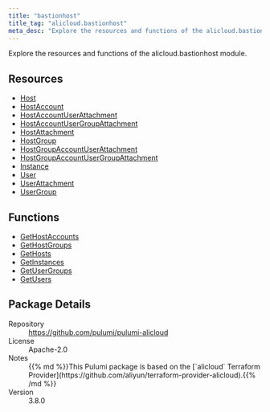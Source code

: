 ```yaml
---
title: "bastionhost"
title_tag: "alicloud.bastionhost"
meta_desc: "Explore the resources and functions of the alicloud.bastionhost module."
---
```


<!-- WARNING: this file was generated by Pulumi Docs Generator. -->
<!-- Do not edit by hand unless you're certain you know what you are doing! -->

Explore the resources and functions of the alicloud.bastionhost module.

<h2 id="resources">Resources</h2>
<ul class="api">
    <li><a href="host" title="Host"><span class="symbol resource"></span>Host</a></li>
    <li><a href="hostaccount" title="HostAccount"><span class="symbol resource"></span>HostAccount</a></li>
    <li><a href="hostaccountuserattachment" title="HostAccountUserAttachment"><span class="symbol resource"></span>HostAccountUserAttachment</a></li>
    <li><a href="hostaccountusergroupattachment" title="HostAccountUserGroupAttachment"><span class="symbol resource"></span>HostAccountUserGroupAttachment</a></li>
    <li><a href="hostattachment" title="HostAttachment"><span class="symbol resource"></span>HostAttachment</a></li>
    <li><a href="hostgroup" title="HostGroup"><span class="symbol resource"></span>HostGroup</a></li>
    <li><a href="hostgroupaccountuserattachment" title="HostGroupAccountUserAttachment"><span class="symbol resource"></span>HostGroupAccountUserAttachment</a></li>
    <li><a href="hostgroupaccountusergroupattachment" title="HostGroupAccountUserGroupAttachment"><span class="symbol resource"></span>HostGroupAccountUserGroupAttachment</a></li>
    <li><a href="instance" title="Instance"><span class="symbol resource"></span>Instance</a></li>
    <li><a href="user" title="User"><span class="symbol resource"></span>User</a></li>
    <li><a href="userattachment" title="UserAttachment"><span class="symbol resource"></span>UserAttachment</a></li>
    <li><a href="usergroup" title="UserGroup"><span class="symbol resource"></span>UserGroup</a></li>
</ul>

<h2 id="functions">Functions</h2>
<ul class="api">
    <li><a href="gethostaccounts" title="GetHostAccounts"><span class="symbol function"></span>GetHostAccounts</a></li>
    <li><a href="gethostgroups" title="GetHostGroups"><span class="symbol function"></span>GetHostGroups</a></li>
    <li><a href="gethosts" title="GetHosts"><span class="symbol function"></span>GetHosts</a></li>
    <li><a href="getinstances" title="GetInstances"><span class="symbol function"></span>GetInstances</a></li>
    <li><a href="getusergroups" title="GetUserGroups"><span class="symbol function"></span>GetUserGroups</a></li>
    <li><a href="getusers" title="GetUsers"><span class="symbol function"></span>GetUsers</a></li>
</ul>

<h2 id="package-details">Package Details</h2>
<dl class="package-details">
	<dt>Repository</dt>
	<dd><a href="https://github.com/pulumi/pulumi-alicloud">https://github.com/pulumi/pulumi-alicloud</a></dd>
	<dt>License</dt>
	<dd>Apache-2.0</dd>
	<dt>Notes</dt>
	<dd>{{% md %}}This Pulumi package is based on the [`alicloud` Terraform Provider](https://github.com/aliyun/terraform-provider-alicloud).{{% /md %}}</dd>
	<dt>Version</dt>
	<dd>3.8.0</dd>
</dl>

